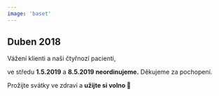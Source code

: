 ```yaml
---
image: 'baset'
---
```


## Duben 2018

Vážení klienti a naši čtyřnozí pacienti,

ve středu <span class="text-danger">**1.5.2019**</span> a <span class="text-danger">**8.5.2019 neordinujeme.**</span>
Děkujeme za pochopení.

Prožijte svátky ve zdraví a <span class="text-danger">**užijte si volno 🙂**</span>
